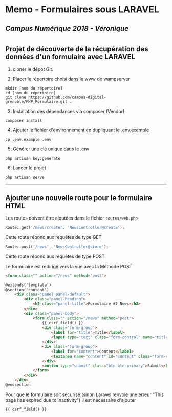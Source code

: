# Memo - Formulaires sous LARAVEL
## *Campus Numérique 2018 - Véronique*
#

## Projet de découverte de la récupération des données d'un formulaire avec LARAVEL

1. cloner le dépot Git.

2. Placer le répertoire choisi dans le www de wampserver
```
mkdir [nom du répertoire]
cd [nom du répertoire]
git clone https://github.com/campus-digital-grenoble/PHP_Formulaire.git .
```

3. Installation des dépendances via composer (Vendor)
```
composer install
```
4. Ajouter le fichier d'environnement en dupliquant le .env.exemple
```
cp .env.example .env
```
5. Générer une clé unique dans le .env
```
php artisan key:generate
```
6. Lancer le projet
```
php artisan serve
```
___
## Ajouter une nouvelle route pour le formulaire HTML

Les routes doivent être ajoutées dans le fichier `routes/web.php`
```php
Route::get('/news/create', 'NewsController@create');
```
Cette route répond aux requêtes de type GET
```php
Route::post('/news', 'NewsController@store');
```
Cette route répond aux requêtes de type POST

Le formulaire est redirigé vers la vue avec la Méthode POST

```html
<form class="" action="/news" method="post">
```
```html
@extends('template')
@section('content')
    <div class="panel panel-default">
        <div class="panel-heading">
            <h2 class="panel-title">Formulaire #2 News</h2>
        </div>
        <div class="panel-body">
            <form class="" action="/news" method="post">
                {{ csrf_field() }}
                <div class="form-group">
                    <label for="title">Title</label>
                    <input type="text" class="form-control" name="title" placeholder="title">
                </div>
                <div class="form-group">
                    <label for="content">Content</label>
                    <textarea name="content" id="content" class="form-control" rows="8" cols="80"></textarea>
                </div>
                <button type="submit" class="btn btn-primary">Submit</button>
            </form>
        </div>
    </div>
@endsection
```
Pour que le formulaire soit sécurisé (sinon Laravel renvoie une erreur "This page has expired due to inactivity") il est nécessaire d'ajouter

```
{{ csrf_field() }}
```




